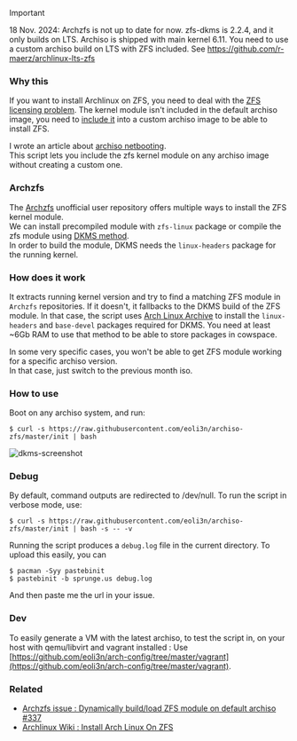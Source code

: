 > [!IMPORTANT]
> 18 Nov. 2024: Archzfs is not up to date for now. zfs-dkms is 2.2.4, and it only builds on LTS. Archiso is shipped with main kernel 6.11. You need to use a custom archiso build on LTS with ZFS included.
> See https://github.com/r-maerz/archlinux-lts-zfs

### Why this

If you want to install Archlinux on ZFS, you need to deal with the [ZFS licensing problem](https://wiki.archlinux.org/index.php/ZFS). The kernel module isn't included in the default archiso image, you need to [include it](https://wiki.archlinux.org/index.php/ZFS#Embed_the_archzfs_packages_into_an_archiso) into a custom archiso image to be able to install ZFS.

I wrote an article about [archiso netbooting](https://eoli3n.github.io/2020/04/25/recovery.html).  
This script lets you include the zfs kernel module on any archiso image without creating a custom one.

### Archzfs

The [Archzfs](https://github.com/archzfs/archzfs/wiki) unofficial user repository offers multiple ways to install the ZFS kernel module.  
We can install precompiled module with ``zfs-linux`` package or compile the zfs module using [DKMS method](https://wiki.archlinux.org/index.php/ZFS#DKMS).  
In order to build the module, DKMS needs the ``linux-headers`` package for the running kernel.

### How does it work

It extracts running kernel version and try to find a matching ZFS module in ``Archzfs`` repositories.
If it doesn't, it fallbacks to the DKMS build of the ZFS module.
In that case, the script uses [Arch Linux Archive](https://wiki.archlinux.org/index.php/Arch_Linux_Archive#How_to_restore_all_packages_to_a_specific_date) to install the ``linux-headers`` and ``base-devel`` packages required for DKMS. You need at least ~6Gb RAM to use that method to be able to store packages in cowspace.

In some very specific cases, you won't be able to get ZFS module working for a specific archiso version.  
In that case, just switch to the previous month iso.

### How to use

Boot on any archiso system, and run:
```
$ curl -s https://raw.githubusercontent.com/eoli3n/archiso-zfs/master/init | bash
```

![dkms-screenshot](./screenshot.png)

### Debug

By default, command outputs are redirected to /dev/null.
To run the script in verbose mode, use:
```
$ curl -s https://raw.githubusercontent.com/eoli3n/archiso-zfs/master/init | bash -s -- -v
```
Running the script produces a ``debug.log`` file in the current directory.
To upload this easily, you can

```
$ pacman -Syy pastebinit
$ pastebinit -b sprunge.us debug.log
```
And then paste me the url in your issue.

### Dev

To easily generate a VM with the latest archiso, to test the script in, on your host with qemu/libvirt and vagrant installed :
Use [https://github.com/eoli3n/arch-config/tree/master/vagrant](https://github.com/eoli3n/arch-config/tree/master/vagrant).

### Related

- [Archzfs issue : Dynamically build/load ZFS module on default archiso #337](https://github.com/archzfs/archzfs/issues/337)
- [Archlinux Wiki : Install Arch Linux On ZFS](https://wiki.archlinux.org/index.php/Install_Arch_Linux_on_ZFS#Get_ZFS_module_on_archiso_system)
